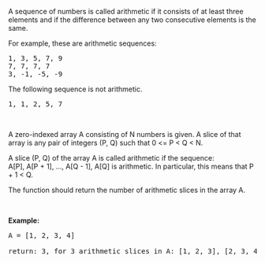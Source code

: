 <div><p>A sequence of numbers is called arithmetic if it consists of at least three elements and if the difference between any two consecutive elements is the same.</p>

<p>For example, these are arithmetic sequences:</p>

<pre>1, 3, 5, 7, 9
7, 7, 7, 7
3, -1, -5, -9</pre>

<p>The following sequence is not arithmetic.</p>

<pre>1, 1, 2, 5, 7</pre>
&nbsp;

<p>A zero-indexed array A consisting of N numbers is given. A slice of that array is any pair of integers (P, Q) such that 0 &lt;= P &lt; Q &lt; N.</p>

<p>A slice (P, Q) of the array A is called arithmetic if the sequence:<br>
A[P], A[P&nbsp;+ 1], ..., A[Q - 1], A[Q] is arithmetic. In particular, this means that P + 1 &lt; Q.</p>

<p>The function should return the number of arithmetic slices in the array A.</p>
&nbsp;

<p><b>Example:</b></p>

<pre>A = [1, 2, 3, 4]

return: 3, for 3 arithmetic slices in A: [1, 2, 3], [2, 3, 4] and [1, 2, 3, 4] itself.
</pre>
</div>